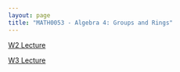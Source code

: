 ```yaml
---
layout: page
title: "MATH0053 - Algebra 4: Groups and Rings"
---
```

<a href="/W2">W2 Lecture</a>

<a href="/W3">W3 Lecture</a>
